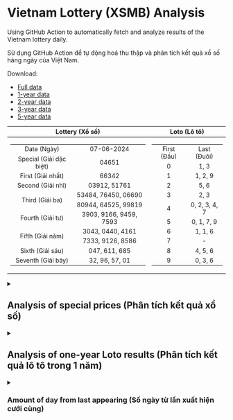 # Vietnam Lottery (XSMB) Analysis

Using GitHub Action to automatically fetch and analyze results of the Vietnam lottery daily.

Sử dụng GitHub Action để tự động hoá thu thập và phân tích kết quả xổ số hàng ngày của Việt Nam.

Download:

* [Full data](https://raw.githubusercontent.com/khiemdoan/vietnam-lottery-xsmb-analysis/main/results/xsmb.csv)
* [1-year data](https://raw.githubusercontent.com/khiemdoan/vietnam-lottery-xsmb-analysis/main/results/xsmb_1_year.csv)
* [2-year data](https://raw.githubusercontent.com/khiemdoan/vietnam-lottery-xsmb-analysis/main/results/xsmb_2_year.csv)
* [3-year data](https://raw.githubusercontent.com/khiemdoan/vietnam-lottery-xsmb-analysis/main/results/xsmb_3_year.csv)
* [5-year data](https://raw.githubusercontent.com/khiemdoan/vietnam-lottery-xsmb-analysis/main/results/xsmb_5_year.csv)

| Lottery (Xổ số) | Loto (Lô tô) |
| :------------: | :----------: |
| <table><tr><td>Date (Ngày)</td><td>07-06-2024</td></tr><tr><td>Special (Giải dặc biệt)</td><td>04651</td></tr><tr><td>First (Giải nhất)</td><td>66342</td></tr><tr><td>Second (Giải nhì)</td><td>03912, 51761</td></tr><tr><td rowspan="2">Third (Giải ba)</td><td>53484, 76450, 06690</td></tr><tr><td>80944, 64525, 99819</td></tr><tr><td>Fourth (Giải tư)</td><td>3903, 9166, 9459, 7593</td></tr><tr><td rowspan="2">Fifth (Giải năm)</td><td>3043, 0440, 4161</td></tr><tr><td>7333, 9126, 8586</td></tr><tr><td>Sixth (Giải sáu)</td><td>047, 611, 685</td></tr><tr><td>Seventh (Giải bảy)</td><td>32, 96, 57, 01</td></tr></table> | <table><tr><td>First (Đầu)</td><td>Last (Đuôi)</td></tr><tr><td>0</td><td>1, 3</td></tr><tr><td>1</td><td>1, 2, 9</td></tr><tr><td>2</td><td>5, 6</td></tr><tr><td>3</td><td>2, 3</td></tr><tr><td>4</td><td>0, 2, 3, 4, 7</td></tr><tr><td>5</td><td>0, 1, 7, 9</td></tr><tr><td>6</td><td>1, 1, 6</td></tr><tr><td>7</td><td>-</td></tr><tr><td>8</td><td>4, 5, 6</td></tr><tr><td>9</td><td>0, 3, 6</td></tr></table> |

<details>
  <summary><h2>Analysis of special prices (Phân tích kết quả xổ số)</h2></summary>
  <h3>Amount of day from last appearing (Số ngày từ lần xuất hiện cuối cùng)</h3>

  ![Delta](images/special_delta.jpg)

  <h3>Top 10 amount of day from last appearing (Top 10 số lâu chưa xuất hiện)</h3>

  ![Delta top 10](images/special_delta_top_10.jpg)
</details>

<details>
  <summary><h2>Analysis of one-year Loto results (Phân tích kết quả lô tô trong 1 năm)</h2></summary>

  Max: 125. Min: 70.

  Mean: 97.74. Standard deviation: 10.08.

  <h3>Detail (Chi tiết)</h3>

  ![Detail](images/heatmap.jpg)

  <h3>Top 10</h3>

  ![Top 10](images/top-10.jpg)

  <h3>Distribution (Phân bổ)</h3>

  ![Distribution](images/distribution.jpg)
</details>

<details>
  <summary><h3>Amount of day from last appearing (Số ngày từ lần xuất hiện cưới cùng)</h2></summary>

  ![Delta](images/delta.jpg)

  <h3>Top 10 amount of day from last appearing (Top 10 số lâu chưa xuất hiện)</h3>

  ![Delta top 10](images/delta_top_10.jpg)
</details>